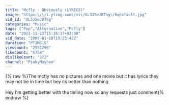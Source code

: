 ```yaml
---
title: "Mcfly - Obviously (LYRICS)"
image: "https:\/\/i.ytimg.com\/vi\/UL3J5eJ07hg\/hqdefault.jpg"
vid_id: "UL3J5eJ07hg"
categories: "Music"
tags: ["Pop","Alternative","Mcfly"]
date: "2021-11-23T15:16:17+03:00"
vid_date: "2008-01-10T19:25:42Z"
duration: "PT3M31S"
viewcount: "2551296"
likeCount: "6758"
dislikeCount: "372"
channel: "PinkyMayhem"
---
```

{% raw %}The mcfly has no pictures and one movie but it has lyrics they may not be in time but hey its better than nothing<br /><br />Hey I'm getting better with the timing now so any requests just comment{% endraw %}
